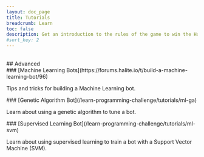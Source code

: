 ```yaml
---
layout: doc_page
title: Tutorials
breadcrumb: Learn
toc: false
description: Get an introduction to the rules of the game to win the Halite AI Programming Challenge.
#sort_key: 2
---
```


<div class="doc-section" markdown="1">
<br>
## Advanced
<br>
<div class="column-container">
  <div class="col" markdown="1">
### [Machine Learning Bots](https://forums.halite.io/t/build-a-machine-learning-bot/96)

Tips and tricks for building a Machine Learning bot.
  </div>
  <div class="col" markdown="1">
### [Genetic Algorithm Bot](/learn-programming-challenge/tutorials/ml-ga)

Learn about using a genetic algorithm to tune a bot.
  </div>

</div>

<div class="column-container">

  <div class="col" markdown="1">
### [Supervised Learning Bot](/learn-programming-challenge/tutorials/ml-svm)

Learn about using supervised learning to train a bot with a Support Vector Machine (SVM).
  </div>
  <div class="col" markdown="1">
  </div>
</div>

</div>
